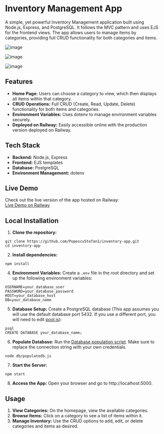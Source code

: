 # Inventory Management App

A simple, yet powerful Inventory Management application built using Node.js, Express, and PostgreSQL. It follows the MVC pattern and uses EJS for the frontend views. The app allows users to manage items by categories, providing full CRUD functionality for both categories and items.

![image](https://github.com/user-attachments/assets/0910f321-6e72-4e94-8e75-0c705c48f16d)

![image](https://github.com/user-attachments/assets/5bfd0f16-3a00-4695-b812-5a9128f7fcc6)

![image](https://github.com/user-attachments/assets/b9a9da68-661a-4b66-a322-45e2ae81d13b)

## Features
- **Home Page:** Users can choose a category to view, which then displays all items within that category.
- **CRUD Operations:** Full CRUD (Create, Read, Update, Delete) functionality for both items and categories.
- **Environment Variables:** Uses dotenv to manage environment variables securely.
- **Deployed on Railway:** Easily accessible online with the production version deployed on Railway.

## Tech Stack
- **Backend:** Node.js, Express
- **Frontend:** EJS templates
- **Database:** PostgreSQL
- **Environment Management:** dotenv

## Live Demo

Check out the live version of the app hosted on Railway:  
[Live Demo on Railway](https://inventory-app-production-c3a1.up.railway.app)

## Local Installation
1. **Clone the repository:**
```
git clone https://github.com/PopescuStefan1/inventory-app.git
cd inventory-app
```
2. **Install dependencies:**
```
npm install
```
4. **Environment Variables:** Create a ```.env``` file in the root directory and set up the following environment variables:
```
USERNAME=your_database_user
PASSWORD=your_database_password
HOST=your_database_host
DB=your_database_name
```
5. **Database Setup:** Create a PostgreSQL database (This app assumes you will use the default database port 5432. If you use a different port, you will need to edit [pool.js](db/pool.js)):
```
psql
CREATE DATABASE your_database_name;
```
6. **Populate Database:** Run the [Database population script](db/populatedb.js). Make sure to replace the connection string with your own credentials.
```
node db/populatedb.js
```
7. **Start the Server:**
```
npm start
```
8. **Access the App:** Open your browser and go to http://localhost:5000.

## Usage
1. **View Categories:** On the homepage, view the available categories.
2. **Browse Items:** Click on a category to see a list of items within it.
3. **Manage Inventory:** Use the CRUD options to add, edit, or delete categories and items as desired.
